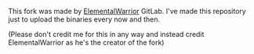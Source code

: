 This fork was made by [ElementalWarrior](https://gitlab.winehq.org/ElementalWarrior/wine) GitLab. I've made this repository just to upload the binaries every now and then.

(Please don't credit me for this in any way and instead credit ElementalWarrior as he's the creator of the fork)
